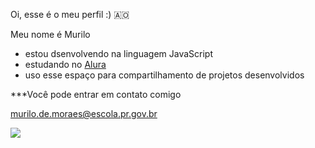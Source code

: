 Oi, esse é o meu perfil :) 🇦🇴

Meu nome é Murilo

- estou dsenvolvendo na linguagem JavaScript
- estudando no  [Alura](https://www.alura.com.br)
- uso esse espaço para compartilhamento de projetos desenvolvidos

***Você pode entrar em contato comigo 

murilo.de.moraes@escola.pr.gov.br 

![](https://tenor.com/pt-BR/view/defekt-vw-gif-26498305)
